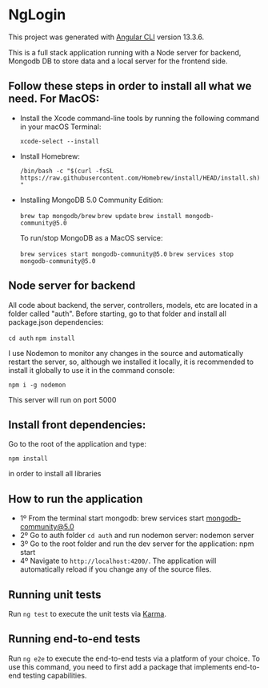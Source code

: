 # NgLogin

This project was generated with [Angular CLI](https://github.com/angular/angular-cli) version 13.3.6.

This is a full stack application running with a Node server for backend, Mongodb DB to store data and a local server for the frontend side.

## Follow these steps in order to install all what we need. For MacOS:

- Install the Xcode command-line tools by running the following command in your macOS Terminal:

  `xcode-select --install`

- Install Homebrew:

  `/bin/bash -c "$(curl -fsSL https://raw.githubusercontent.com/Homebrew/install/HEAD/install.sh)"`

- Installing MongoDB 5.0 Community Edition:

  `brew tap mongodb/brew`
  `brew update`
  `brew install mongodb-community@5.0`

  To run/stop MongoDB as a MacOS service:

  `brew services start mongodb-community@5.0`
  `brew services stop mongodb-community@5.0`

## Node server for backend

All code about backend, the server, controllers, models, etc are located in a folder called "auth".
Before starting, go to that folder and install all package.json dependencies:

`cd auth`
`npm install`

I use Nodemon to monitor any changes in the source and automatically restart the server, so, although we installed it locally, it is recommended to install it globally to use it in the command console:

`npm i -g nodemon`

This server will run on port 5000

## Install front dependencies:

Go to the root of the application and type:

`npm install`

in order to install all libraries

## How to run the application

- 1º From the terminal start mongodb: brew services start mongodb-community@5.0
- 2º Go to auth folder `cd auth` and run nodemon server: nodemon server
- 3º Go to the root folder and run the dev server for the application: npm start
- 4º Navigate to `http://localhost:4200/`. The application will automatically reload if you change any of the source files.

## Running unit tests

Run `ng test` to execute the unit tests via [Karma](https://karma-runner.github.io).

## Running end-to-end tests

Run `ng e2e` to execute the end-to-end tests via a platform of your choice. To use this command, you need to first add a package that implements end-to-end testing capabilities.
